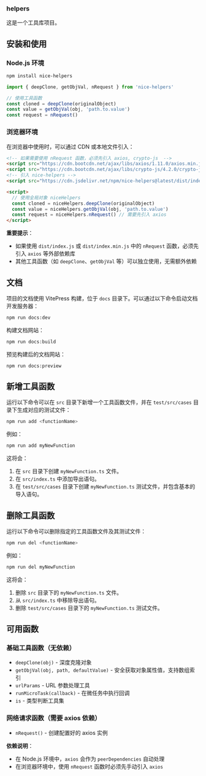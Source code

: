 ### helpers

这是一个工具库项目。

## 安装和使用

### Node.js 环境

```bash
npm install nice-helpers
```

```javascript
import { deepClone, getObjVal, nRequest } from 'nice-helpers'

// 使用工具函数
const cloned = deepClone(originalObject)
const value = getObjVal(obj, 'path.to.value')
const request = nRequest()
```

### 浏览器环境

在浏览器中使用时，可以通过 CDN 或本地文件引入：

```html
<!-- 如果需要使用 nRequest 函数，必须先引入 axios, crypto-js  -->
<script src="https://cdn.bootcdn.net/ajax/libs/axios/1.11.0/axios.min.js"></script>
<script src="https://cdn.bootcdn.net/ajax/libs/crypto-js/4.2.0/crypto-js.min.js"></script>
<!-- 引入 nice-helpers -->
<script src="https://cdn.jsdelivr.net/npm/nice-helpers@latest/dist/index.js"></script>

<script>
  // 使用全局对象 niceHelpers
  const cloned = niceHelpers.deepClone(originalObject)
  const value = niceHelpers.getObjVal(obj, 'path.to.value')
  const request = niceHelpers.nRequest() // 需要先引入 axios
</script>
```

**重要提示**：
- 如果使用 `dist/index.js` 或 `dist/index.min.js` 中的 `nRequest` 函数，必须先引入 `axios` 等外部依赖库
- 其他工具函数（如 `deepClone`、`getObjVal` 等）可以独立使用，无需额外依赖

## 文档

项目的文档使用 VitePress 构建，位于 `docs` 目录下。可以通过以下命令启动文档开发服务器：

```bash
npm run docs:dev
```

构建文档网站：

```bash
npm run docs:build
```

预览构建后的文档网站：

```bash
npm run docs:preview
```

## 新增工具函数

运行以下命令可以在 `src` 目录下新增一个工具函数文件，并在 `test/src/cases` 目录下生成对应的测试文件：

```bash
npm run add <functionName>
```

例如：

```bash
npm run add myNewFunction
```

这将会：
1. 在 `src` 目录下创建 `myNewFunction.ts` 文件。
2. 在 `src/index.ts` 中添加导出语句。
3. 在 `test/src/cases` 目录下创建 `myNewFunction.ts` 测试文件，并包含基本的导入语句。

## 删除工具函数

运行以下命令可以删除指定的工具函数文件及其测试文件：

```bash
npm run del <functionName>
```

例如：

```bash
npm run del myNewFunction
```

这将会：
1. 删除 `src` 目录下的 `myNewFunction.ts` 文件。
2. 从 `src/index.ts` 中移除导出语句。
3. 删除 `test/src/cases` 目录下的 `myNewFunction.ts` 测试文件。

## 可用函数

### 基础工具函数（无依赖）

- `deepClone(obj)` - 深度克隆对象
- `getObjVal(obj, path, defaultValue)` - 安全获取对象属性值，支持数组索引
- `urlParams` - URL 参数处理工具
- `runMicroTask(callback)` - 在微任务中执行回调
- `is` - 类型判断工具集

### 网络请求函数（需要 axios 依赖）

- `nRequest()` - 创建配置好的 axios 实例

**依赖说明**：
- 在 Node.js 环境中，`axios` 会作为 `peerDependencies` 自动处理
- 在浏览器环境中，使用 `nRequest` 函数时必须先手动引入 `axios`